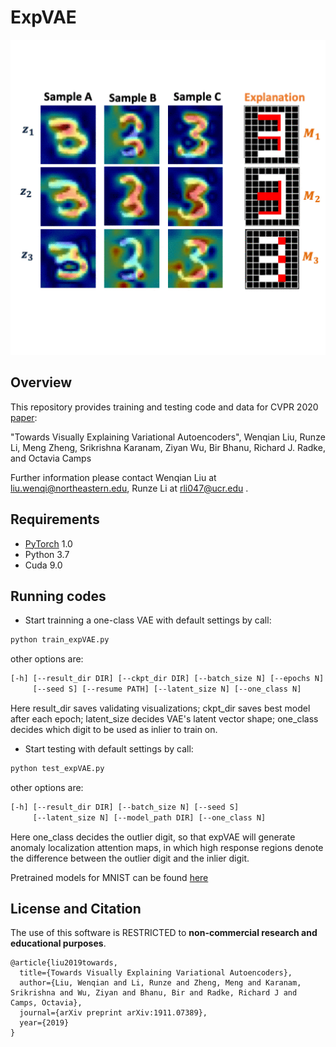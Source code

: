 # ExpVAE 
![](teaser.gif)

## Overview
This repository provides training and testing code and data for CVPR 2020 [paper](https://arxiv.org/pdf/1911.07389.pdf):

"Towards Visually Explaining Variational Autoencoders", Wenqian Liu, Runze Li, Meng Zheng, Srikrishna Karanam, Ziyan Wu, Bir Bhanu, Richard J. Radke, and Octavia Camps

Further information please contact Wenqian Liu at liu.wenqi@northeastern.edu, Runze Li at rli047@ucr.edu .

## Requirements
* [PyTorch](https://pytorch.org/) 1.0 
* Python 3.7
* Cuda 9.0

## Running codes
* Start trainning a one-class VAE with default settings by call:
```bash
python train_expVAE.py 
```
other options are:
```bash
[-h] [--result_dir DIR] [--ckpt_dir DIR] [--batch_size N] [--epochs N] 
     [--seed S] [--resume PATH] [--latent_size N] [--one_class N]
```
Here result_dir saves validating visualizations; ckpt_dir saves best model after each epoch; latent_size decides VAE's latent vector shape; one_class decides which digit to be used as inlier to train on.

* Start testing with default settings by call:
``` bash
python test_expVAE.py
```
other options are:
```bash
[-h] [--result_dir DIR] [--batch_size N] [--seed S]
     [--latent_size N] [--model_path DIR] [--one_class N]
```
Here one_class decides the outlier digit, so that expVAE will generate anomaly localization attention maps, in which high response regions denote the difference between the outlier digit and the inlier digit.

Pretrained models for MNIST can be found [here](https://drive.google.com/file/d/1LLJkAEVA7G5ktzo7EfIsyHyHDGTIVxyG/view?usp=sharing)

## License and Citation
The use of this software is RESTRICTED to **non-commercial research and educational purposes**.

```
@article{liu2019towards,
  title={Towards Visually Explaining Variational Autoencoders},
  author={Liu, Wenqian and Li, Runze and Zheng, Meng and Karanam, Srikrishna and Wu, Ziyan and Bhanu, Bir and Radke, Richard J and Camps, Octavia},
  journal={arXiv preprint arXiv:1911.07389},
  year={2019}
}
```
